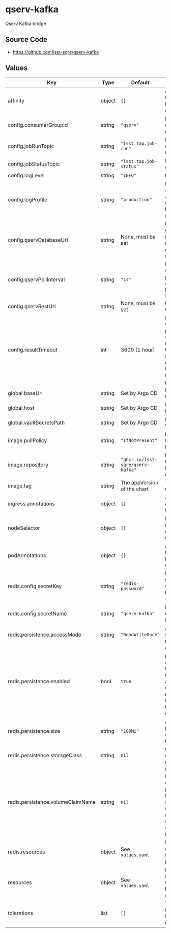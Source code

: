 # qserv-kafka

Qserv Kafka bridge

## Source Code

* <https://github.com/lsst-sqre/qserv-kafka>

## Values

| Key | Type | Default | Description |
|-----|------|---------|-------------|
| affinity | object | `{}` | Affinity rules for the qserv-kafka deployment pod |
| config.consumerGroupId | string | `"qserv"` | Kafka consumer group ID |
| config.jobRunTopic | string | `"lsst.tap.job-run"` | Kafka topic for query execution requests |
| config.jobStatusTopic | string | `"lsst.tap.job-status"` | Kafka topic for query status |
| config.logLevel | string | `"INFO"` | Logging level |
| config.logProfile | string | `"production"` | Logging profile (`production` for JSON, `development` for human-friendly) |
| config.qservDatabaseUrl | string | None, must be set | URL to the Qserv MySQL interface (must use a scheme of `mysql+asyncmy`) |
| config.qservPollInterval | string | `"1s"` | Interval at which Qserv is polled for query status in Safir `parse_timedelta` format |
| config.qservRestUrl | string | None, must be set | URL to the Qserv REST API |
| config.resultTimeout | int | 3600 (1 hour) | How long to wait for result processing (retrieval and upload) before timing out, in seconds. This doubles as the timeout forcibly terminating the pod. |
| global.baseUrl | string | Set by Argo CD | Base URL for the environment |
| global.host | string | Set by Argo CD | Host name for ingress |
| global.vaultSecretsPath | string | Set by Argo CD | Base path for Vault secrets |
| image.pullPolicy | string | `"IfNotPresent"` | Pull policy for the qserv-kafka image |
| image.repository | string | `"ghcr.io/lsst-sqre/qserv-kafka"` | Image to use in the qserv-kafka deployment |
| image.tag | string | The appVersion of the chart | Tag of image to use |
| ingress.annotations | object | `{}` | Additional annotations for the ingress rule |
| nodeSelector | object | `{}` | Node selection rules for the qserv-kafka deployment pod |
| podAnnotations | object | `{}` | Annotations for the qserv-kafka deployment pod |
| redis.config.secretKey | string | `"redis-password"` | Key inside secret from which to get the Redis password (do not change) |
| redis.config.secretName | string | `"qserv-kafka"` | Name of secret containing Redis password |
| redis.persistence.accessMode | string | `"ReadWriteOnce"` | Access mode of storage to request |
| redis.persistence.enabled | bool | `true` | Whether to persist Redis storage. Setting this to false will use `emptyDir` and lose track of all queries on restart. Only use this for a test deployment. |
| redis.persistence.size | string | `"100Mi"` | Amount of persistent storage to request |
| redis.persistence.storageClass | string | `nil` | Class of storage to request |
| redis.persistence.volumeClaimName | string | `nil` | Use an existing PVC, not dynamic provisioning. If this is set, the size, storageClass, and accessMode settings are ignored. |
| redis.resources | object | See `values.yaml` | Resource limits and requests for the Redis pod |
| resources | object | See `values.yaml` | Resource limits and requests for the qserv-kafka deployment pod |
| tolerations | list | `[]` | Tolerations for the qserv-kafka deployment pod |
